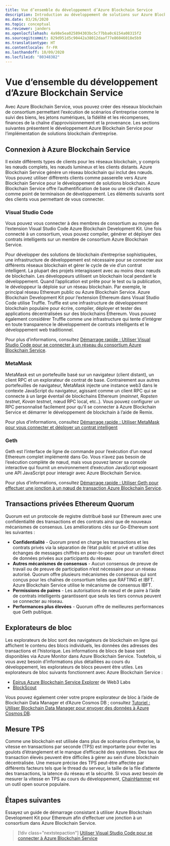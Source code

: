 ```yaml
---
title: Vue d’ensemble du développement d’Azure Blockchain Service
description: Introduction au développement de solutions sur Azure Blockchain Service.
ms.date: 03/26/2020
ms.topic: conceptual
ms.reviewer: janders
ms.openlocfilehash: 4a98e5ea025894303bc5c77bba0c6154a08315f2
ms.sourcegitcommit: 829d951d5c90442a38012daaf77e86046018e5b9
ms.translationtype: HT
ms.contentlocale: fr-FR
ms.lasthandoff: 10/09/2020
ms.locfileid: "80348382"
---
```

# <a name="azure-blockchain-service-development-overview"></a>Vue d’ensemble du développement d’Azure Blockchain Service

Avec Azure Blockchain Service, vous pouvez créer des réseaux blockchain de consortium permettant l’exécution de scénarios d’entreprise comme le suivi des biens, les jetons numériques, la fidélité et les récompenses, finances de la chaîne d’approvisionnement et la provenance. Les sections suivantes présentent le développement Azure Blockchain Service pour l’implémentation de solutions blockchain d’entreprise.

## <a name="connecting-to-azure-blockchain-service"></a>Connexion à Azure Blockchain Service

Il existe différents types de clients pour les réseaux blockchain, y compris les nœuds complets, les nœuds lumineux et les clients distants. Azure Blockchain Service génère un réseau blockchain qui inclut des nœuds. Vous pouvez utiliser différents clients comme passerelle vers Azure Blockchain Service pour le développement de solutions blockchain. Azure Blockchain Service offre l’authentification de base ou une clé d’accès comme point de terminaison de développement. Les éléments suivants sont des clients vous permettant de vous connecter.

### <a name="visual-studio-code"></a>Visual Studio Code

Vous pouvez vous connecter à des membres de consortium au moyen de l’extension Visual Studio Code Azure Blockchain Development Kit. Une fois connecté à un consortium, vous pouvez compiler, générer et déployer des contrats intelligents sur un membre de consortium Azure Blockchain Service.

Pour développer des solutions de blockchain d’entreprise sophistiquées, une infrastructure de développement est nécessaire pour se connecter aux différents réseaux blockchain et gérer le cycle de vie d’un contrat intelligent. La plupart des projets interagissent avec au moins deux nœuds de blockchain. Les développeurs utilisent un blockchain local pendant le développement. Quand l’application est prête pour le test ou la publication, le développeur la déploie sur un réseau blockchain. Par exemple, le principal réseau Ethereum public ou Azure Blockchain Service. Azure Blockchain Development Kit pour l’extension Ethereum dans Visual Studio Code utilise Truffle. Truffle est une infrastructure de développement blockchain populaire pour écrire, compiler, déployer et tester des applications décentralisées sur des blockchains Ethereum. Vous pouvez également considérer Truffle comme une infrastructure qui tente d’intégrer en toute transparence le développement de contrats intelligents et le développement web traditionnel.

Pour plus d’informations, consultez [Démarrage rapide : Utiliser Visual Studio Code pour se connecter à un réseau du consortium Azure Blockchain Service](connect-vscode.md).

### <a name="metamask"></a>MetaMask

MetaMask est un portefeuille basé sur un navigateur (client distant), un client RPC et un explorateur de contrat de base. Contrairement aux autres portefeuilles de navigateur, MetaMask injecte une instance web3 dans le contexte JavaScript du navigateur, agissant comme un client RPC qui se connecte à un large éventail de blockchains Ethereum (*mainnet*, *Ropsten testnet*, *Kovan testnet*, nœud RPC local, etc..). Vous pouvez configurer un RPC personnalisé facilement pour qu’il se connecter à Azure Blockchain Service et démarrer le développement de blockchain à l’aide de Remix.

Pour plus d’informations, consultez [Démarrage rapide : Utiliser MetaMask pour vous connecter et déployer un contrat intelligent](connect-metamask.md)

### <a name="geth"></a>Geth

Geth est l’interface de ligne de commande pour l’exécution d’un nœud Ethereum complet implémenté dans Go. Vous n’avez pas besoin de l’exécution complète de nœud, mais vous pouvez lancer sa console interactive qui fournit un environnement d’exécution JavaScript exposant une API JavaScript pour interagir avec Azure Blockchain Service.

Pour plus d’informations, consultez [Démarrage rapide : Utiliser Geth pour effectuer une jonction à un nœud de transaction Azure Blockchain Service](connect-geth.md).

## <a name="ethereum-quorum-private-transactions"></a>Transactions privées Ethereum Quorum

Quorum est un protocole de registre distribué basé sur Ethereum avec une confidentialité des transactions et des contrats ainsi que de nouveaux mécanismes de consensus. Les améliorations clés sur Go-Ethereum sont les suivantes :

* **Confidentialité** - Quorum prend en charge les transactions et les contrats privés via la séparation de l’état public et privé et utilise des échanges de messages chiffrés en peer-to-peer pour un transfert direct de données privées aux participants du réseau.
* **Autres mécanismes de consensus** - Aucun consensus de preuve de travail ou de preuve de participation n’est nécessaire pour un réseau autorisé. Quorum offre plusieurs mécanismes de consensus qui sont conçus pour les chaînes de consortium telles que RAFTING et IBFT.  Azure Blockchain Service utilise le mécanisme de consensus IBFT.
* **Permissions de paires** - Les autorisations de nœud et de paire à l’aide de contrats intelligents garantissent que seuls les tiers connus peuvent se connecter au réseau.
* **Performances plus élevées** - Quorum offre de meilleures performances que Geth publique.

## <a name="block-explorers"></a>Explorateurs de bloc

Les explorateurs de bloc sont des navigateurs de blockchain en ligne qui affichent le contenu des blocs individuels, les données des adresses des transactions et l’historique. Les informations de blocs de base sont disponibles via Azure Monitor dans Azure Blockchain Service. Toutefois, si vous avez besoin d’informations plus détaillées au cours du développement, les explorateurs de blocs peuvent être utiles.  Les explorateurs de bloc suivants fonctionnent avec Azure Blockchain Service :

* [Epirus Azure Blockchain Service Explorer](https://azuremarketplace.microsoft.com/marketplace/apps/blk-technologies.azure-blockchain-explorer-template?tab=Overview) de Web3 Labs
* [BlockScout](https://github.com/Azure-Samples/blockchain/blob/master/ledger/template/ethereum-on-azure/technology-samples/blockscout/README.md)

Vous pouvez également créer votre propre explorateur de bloc à l’aide de Blockchain Data Manager et d’Azure Cosmos DB ; consultez [Tutoriel : Utiliser Blockchain Data Manager pour envoyer des données à Azure Cosmos DB](data-manager-cosmosdb.md).

## <a name="tps-measurement"></a>Mesure TPS

Comme une blockchain est utilisée dans plus de scénarios d’entreprise, la vitesse en transactions par seconde (TPS) est importante pour éviter les goulots d’étranglement et le manque d’efficacité des systèmes. Des taux de transaction élevés peuvent être difficiles à gérer au sein d’une blockchain décentralisée. Une mesure précise des TPS peut-être affectée par différents facteurs tels que le thread du serveur, la taille de la file d’attente des transactions, la latence du réseau et la sécurité. Si vous avez besoin de mesurer la vitesse en TPS au cours du développement, [ChainHammer](https://github.com/drandreaskrueger/chainhammer) est un outil open source populaire.

## <a name="next-steps"></a>Étapes suivantes

Essayez un guide de démarrage consistant à utiliser Azure Blockchain Development Kit pour Ethereum afin d’effectuer une jonction à un consortium dans Azure Blockchain Service.

> [!div class="nextstepaction"]
> [Utiliser Visual Studio Code pour se connecter à Azure Blockchain Service](connect-vscode.md)